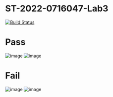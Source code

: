 # ST-2022-0716047-Lab3
[![Build Status](https://app.travis-ci.com/skysoul1024/2022_Software_Testing.svg?branch=main)](https://app.travis-ci.com/skysoul1024/2022_Software_Testing)

# Pass
![image](https://github.com/skysoul1024/ST-2022-0716047/blob/main/image/pass.png)
![image](https://github.com/skysoul1024/ST-2022-0716047/blob/main/image/pass.png)
# Fail
![image](https://github.com/skysoul1024/ST-2022-0716047/blob/main/image/fail.png)
![image](https://github.com/skysoul1024/ST-2022-0716047/blob/main/image/fail2.png)
